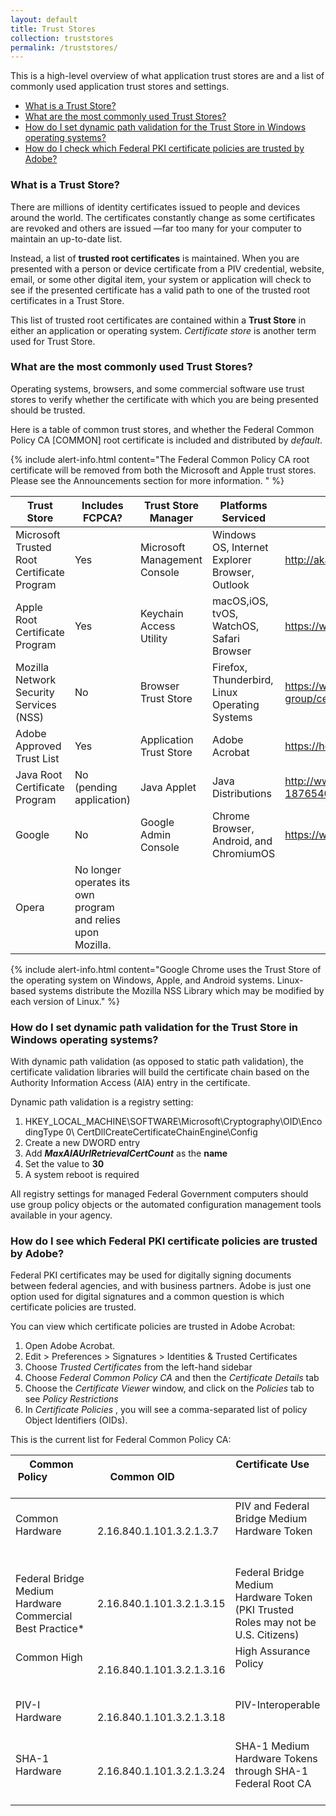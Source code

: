 ```yaml
---
layout: default
title: Trust Stores
collection: truststores
permalink: /truststores/
---
```


This is a high-level overview of what application trust stores are and a list of commonly used application trust stores and settings.  

* [What is a Trust Store?](#what-is-a-trust-store)
* [What are the most commonly used Trust Stores?](#what-are-the-most-commonly-used-trust-stores)
* [How do I set dynamic path validation for the Trust Store in Windows operating systems?](#how-do-i-set-dynamic-path-validation-for-the-trust-store-in-windows-operating-systems)
* [How do I check which Federal PKI certificate policies are trusted by Adobe?](#how-do-i-check-which-federal-pki-certificate-policies-are-trusted-by-adobe)


### What is a Trust Store?
There are millions of identity certificates issued to people and devices around the world.  The certificates constantly change as some certificates are revoked and others are issued &mdash;far too many for your computer to maintain an up-to-date list.  

Instead, a list of **trusted root certificates** is maintained.  When you are presented with a person or device certificate from a PIV credential, website, email, or some other digital item, your system or application will check to see if the presented certificate has a valid path to one of the trusted root certificates in a Trust Store. 

This list of trusted root certificates are contained within a **Trust Store** in either an application or operating system.   _Certificate store_ is another term used for Trust Store.

### What are the most commonly used Trust Stores?
Operating systems, browsers, and some commercial software use trust stores to verify whether the certificate with which you are being presented should be trusted.  

Here is a table of common trust stores, and whether the Federal Common Policy CA [COMMON] root certificate is included and distributed by _default_.

{% include alert-info.html content="The Federal Common Policy CA root certificate will be removed from both the Microsoft and Apple trust stores.  Please see the Announcements section for more information. " %} 

Trust Store|Includes FCPCA?|Trust Store Manager|Platforms Serviced|Program Information Location
---|---|---|---|---
Microsoft Trusted Root Certificate Program|Yes|Microsoft Management Console|Windows OS, Internet Explorer Browser, Outlook|http://aka.ms/RootCert
Apple Root Certificate Program|Yes|Keychain Access Utility|macOS,iOS, tvOS, WatchOS, Safari Browser|https://www.apple.com/certificateauthority/ca_program.html
Mozilla Network Security Services (NSS)|No |Browser Trust Store|Firefox, Thunderbird, Linux Operating Systems|https://www.mozilla.org/en-US/about/governance/policies/security-group/certs/policy/
Adobe Approved Trust List|Yes|Application Trust Store|Adobe Acrobat|https://helpx.adobe.com/acrobat/kb/approved-trust-list2.html
Java Root Certificate Program|No (pending application)|Java Applet|Java Distributions|http://www.oracle.com/technetwork/java/javase/javasecarootcertsprogram-1876540.html
Google|No|Google Admin Console|Chrome Browser, Android, and ChromiumOS|https://www.chromium.org/Home/chromium-security/root-ca-policy
Opera|No longer operates its own program and relies upon Mozilla.

{% include alert-info.html content="Google Chrome uses the Trust Store of the operating system on Windows, Apple, and Android systems. Linux-based systems distribute the Mozilla NSS Library which may be modified by each version of Linux." %}


### How do I set dynamic path validation for the Trust Store in Windows operating systems?

With dynamic path validation (as opposed to static path validation), the certificate validation libraries will build the certificate chain based on the Authority Information Access (AIA) entry in the certificate.  

Dynamic path validation is a registry setting:

  1. HKEY_LOCAL_MACHINE\SOFTWARE\Microsoft\Cryptography\OID\EncodingType 0\ CertDllCreateCertificateChainEngine\Config
  1. Create a new DWORD entry
  2. Add **_MaxAIAUrlRetrievalCertCount_** as the **name**
  3. Set the value to **30**
  4. A system reboot is required 

All registry settings for managed Federal Government computers should use group policy objects or the automated configuration management tools available in your agency. 

### How do I see which Federal PKI certificate policies are trusted by Adobe?

Federal PKI certificates may be used for digitally signing documents between federal agencies, and with business partners.  Adobe is just one option used for digital signatures and a common question is which certificate policies are trusted. 

You can view which certificate policies are trusted in Adobe Acrobat:

  1. Open Adobe Acrobat.  
  1. Edit > Preferences > Signatures > Identities & Trusted Certificates
  2. Choose _Trusted Certificates_ from the left-hand sidebar  
  3. Choose _Federal Common Policy CA_ and then the _Certificate Details_ tab
  3. Choose the _Certificate Viewer_ window, and click on the _Policies_ tab to see _Policy Restrictions_ 
  4. In _Certificate Policies_ , you will see a comma-separated list of policy Object Identifiers (OIDs).


This is the current list for Federal Common Policy CA:

| Common Policy                                 | Common OID                | Certificate Use                                                                   |
|-----------------------------------------------|---------------------------|-----------------------------------------------------------------------------------|
| Common Hardware                               | 2.16.840.1.101.3.2.1.3.7  | PIV and Federal Bridge Medium Hardware Token                                      |
| Federal Bridge Medium Hardware Commercial Best Practice* | 2.16.840.1.101.3.2.1.3.15 | Federal Bridge Medium Hardware Token (PKI Trusted Roles may not be U.S. Citizens) |
| Common High                                   | 2.16.840.1.101.3.2.1.3.16 | High Assurance Policy                                                             |
| PIV-I Hardware                                | 2.16.840.1.101.3.2.1.3.18 | PIV-Interoperable                                                                 |
| SHA-1 Hardware                                | 2.16.840.1.101.3.2.1.3.24 | SHA-1 Medium Hardware Tokens through SHA-1 Federal Root CA                |



